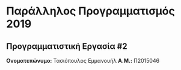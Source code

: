 # Παράλληλος Προγραμματισμός 2019
## Προγραμματιστική Εργασία #2

**Ονοματεπώνυμο:** Τασιόπουλος Εμμανουήλ
**Α.Μ.:** Π2015046


